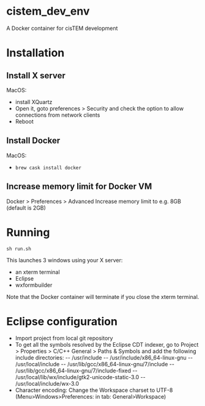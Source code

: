 # cistem_dev_env
A Docker container for cisTEM development


# Installation

## Install X server
MacOS: 
- install XQuartz
- Open it, goto preferences > Security and check the option to allow connections from network clients
- Reboot

## Install Docker
MacOS:
- `brew cask install docker`

## Increase memory limit for Docker VM
Docker > Preferences > Advanced
Increase memory limit to e.g. 8GB (default is 2GB)

# Running
`sh run.sh`

This launches 3 windows using your X server:
- an xterm terminal
- Eclipse
- wxformbuilder

Note that the Docker container will terminate if you close the xterm terminal.

# Eclipse configuration
- Import project from local git repository
- To get all the symbols resolved by the Eclipse CDT indexer, go to Project > Properties > C/C++ General > Paths & Symbols and add the following include directories:
-- /usr/include
-- /usr/include/x86_64-linux-gnu
-- /usr/local/include
-- /usr/lib/gcc/x86_64-linux-gnu/7/include
-- /usr/lib/gcc/x86_64-linux-gnu/7/include-fixed
-- /usr/local/lib/wx/include/gtk2-unicode-static-3.0
-- /usr/local/include/wx-3.0
- Character encoding: Change the Workspace charset to UTF-8 (Menu>Windows>Preferences: in tab: General>Workspace) 

